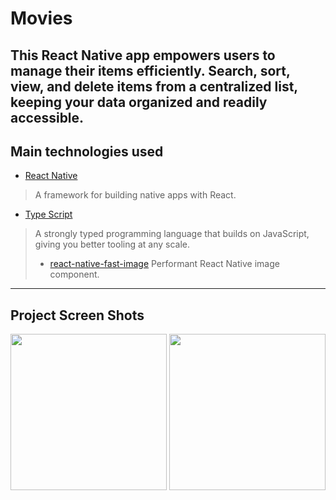 # Movies

This React Native app empowers users to manage their items efficiently. Search, sort, view, and delete items from a centralized list, keeping your data organized and readily accessible.
---
## Main technologies used
* [React Native](https://reactnative.dev/)
> A framework for building native apps with React.
* [Type Script](https://reactnavigation.org/](https://www.typescriptlang.org/))
> A strongly typed programming language that builds on JavaScript, giving you better tooling at any scale.
> * [react-native-fast-image](https://github.com/DylanVann/react-native-fast-image)
> Performant React Native image component.
---

## Project Screen Shots
<img src="![Simulator Screenshot - iPhone 15 - 2024-05-18 at 14 56 01](https://github.com/HamdyOmran/RMGAssessment/assets/71322860/d6d31ec0-3008-43d6-baf5-9262cddfba57)
" width="250" />
<img src="![Uploading Simulator Screenshot - iPhone 15 - 2024-05-18 at 14.56.09.png…]()
" width="250" />
